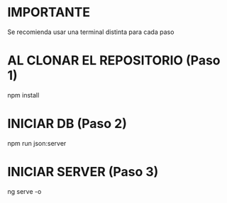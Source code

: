 
# IMPORTANTE #
Se recomienda usar una terminal distinta para cada paso

# AL CLONAR EL REPOSITORIO (Paso 1)
npm install
 
# INICIAR DB (Paso 2)
npm run json:server

# INICIAR SERVER (Paso 3)
ng serve -o